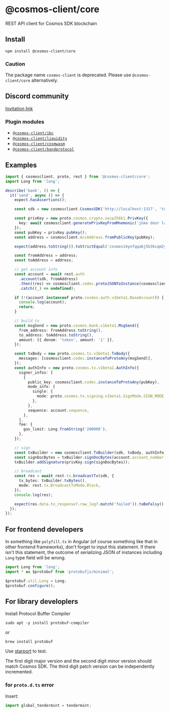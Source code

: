 # @cosmos-client/core

REST API client for Cosmos SDK blockchain

## Install

```shell
npm install @cosmos-client/core
```

### Caution

The package name `cosmos-client` is deprecated. Please use `@cosmos-client/core` alternatively.

## Discord community

[Invitation link](https://discord.gg/FKp94XDYSa)

### Plugin modules

- [`@cosmos-client/ibc`](https://github.com/cosmos-client/ibc-ts)
- [`@cosmos-client/liquidity`](https://github.com/cosmos-client/liquidity-ts)
- [`@cosmos-client/cosmwasm`](https://github.com/cosmos-client/cosmwasm-ts)
- [`@cosmos-client/bandprotocol`](https://github.com/cosmos-client/bandprotocol-ts)

## Examples

```typescript
import { cosmosclient, proto, rest } from '@cosmos-client/core';
import Long from 'long';

describe('bank', () => {
  it('send', async () => {
    expect.hasAssertions();

    const sdk = new cosmosclient.CosmosSDK('http://localhost:1317', 'testchain');

    const privKey = new proto.cosmos.crypto.secp256k1.PrivKey({
      key: await cosmosclient.generatePrivKeyFromMnemonic('joke door law post fragile cruel torch silver siren mechanic flush surround'),
    });
    const pubKey = privKey.pubKey();
    const address = cosmosclient.AccAddress.fromPublicKey(pubKey);

    expect(address.toString()).toStrictEqual('cosmos14ynfqqa6j5k3kcqm2ymf3l66d9x07ysxgnvdyx');

    const fromAddress = address;
    const toAddress = address;

    // get account info
    const account = await rest.auth
      .account(sdk, fromAddress)
      .then((res) => cosmosclient.codec.protoJSONToInstance(cosmosclient.codec.castProtoJSONOfProtoAny(res.data.account)))
      .catch((_) => undefined);

    if (!(account instanceof proto.cosmos.auth.v1beta1.BaseAccount)) {
      console.log(account);
      return;
    }

    // build tx
    const msgSend = new proto.cosmos.bank.v1beta1.MsgSend({
      from_address: fromAddress.toString(),
      to_address: toAddress.toString(),
      amount: [{ denom: 'token', amount: '1' }],
    });

    const txBody = new proto.cosmos.tx.v1beta1.TxBody({
      messages: [cosmosclient.codec.instanceToProtoAny(msgSend)],
    });
    const authInfo = new proto.cosmos.tx.v1beta1.AuthInfo({
      signer_infos: [
        {
          public_key: cosmosclient.codec.instanceToProtoAny(pubKey),
          mode_info: {
            single: {
              mode: proto.cosmos.tx.signing.v1beta1.SignMode.SIGN_MODE_DIRECT,
            },
          },
          sequence: account.sequence,
        },
      ],
      fee: {
        gas_limit: Long.fromString('200000'),
      },
    });

    // sign
    const txBuilder = new cosmosclient.TxBuilder(sdk, txBody, authInfo);
    const signDocBytes = txBuilder.signDocBytes(account.account_number);
    txBuilder.addSignature(privKey.sign(signDocBytes));

    // broadcast
    const res = await rest.tx.broadcastTx(sdk, {
      tx_bytes: txBuilder.txBytes(),
      mode: rest.tx.BroadcastTxMode.Block,
    });
    console.log(res);

    expect(res.data.tx_response?.raw_log?.match('failed')).toBeFalsy();
  });
});
```

## For frontend developers

In something like `polyfill.ts` in Angular (of course something like that in other frontend frameworks), don't forget to input this statement.
If there isn't this statement, the outcome of serializing JSON of instances including `Long` type field will be wrong.

```typescript
import Long from 'long';
import * as $protobuf from 'protobufjs/minimal';

$protobuf.util.Long = Long;
$protobuf.configure();
```

## For library developlers

Install Protocol Buffer Compiler

```shell
sudo apt -y install protobuf-compiler
```

or

```shell
brew install protobuf 
```

Use [starport](https://github.com/tendermint/starport) to test.

The first digit major version and the second digit minor version should match Cosmos SDK.
The third digit patch version can be independently incremented.

### for `proto.d.ts` error

Insert:

```typescript
import global_tendermint = tendermint;
```
